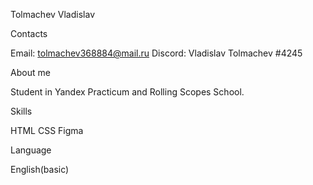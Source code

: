 Tolmachev Vladislav

Contacts

Email: tolmachev368884@mail.ru
Discord: Vladislav Tolmachev #4245

About me

Student in Yandex Practicum and Rolling Scopes School.

Skills

HTML
CSS
Figma

Language

English(basic)
